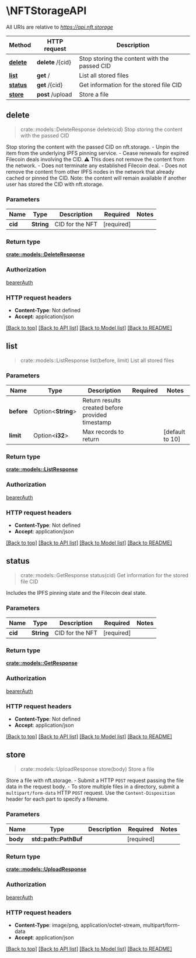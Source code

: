 # \NFTStorageAPI

All URIs are relative to *https://api.nft.storage*

Method | HTTP request | Description
------------- | ------------- | -------------
[**delete**](NFTStorageAPI.md#delete) | **delete** /{cid} | Stop storing the content with the passed CID
[**list**](NFTStorageAPI.md#list) | **get** / | List all stored files
[**status**](NFTStorageAPI.md#status) | **get** /{cid} | Get information for the stored file CID
[**store**](NFTStorageAPI.md#store) | **post** /upload | Store a file



## delete

> crate::models::DeleteResponse delete(cid)
Stop storing the content with the passed CID

Stop storing the content with the passed CID on nft.storage. - Unpin the item from the underlying IPFS pinning service. - Cease renewals for expired Filecoin deals involving the CID.    ⚠️ This does not remove the content from the network.  - Does not terminate any established Filecoin deal. - Does not remove the content from other IPFS nodes in the network that already cached or pinned the CID.    Note: the content will remain available if another user has stored the CID with nft.storage. 

### Parameters


Name | Type | Description  | Required | Notes
------------- | ------------- | ------------- | ------------- | -------------
**cid** | **String** | CID for the NFT | [required] |

### Return type

[**crate::models::DeleteResponse**](DeleteResponse.md)

### Authorization

[bearerAuth](../README.md#bearerAuth)

### HTTP request headers

- **Content-Type**: Not defined
- **Accept**: application/json

[[Back to top]](#) [[Back to API list]](../README.md#documentation-for-api-endpoints) [[Back to Model list]](../README.md#documentation-for-models) [[Back to README]](../README.md)


## list

> crate::models::ListResponse list(before, limit)
List all stored files

### Parameters


Name | Type | Description  | Required | Notes
------------- | ------------- | ------------- | ------------- | -------------
**before** | Option<**String**> | Return results created before provided timestamp |  |
**limit** | Option<**i32**> | Max records to return |  |[default to 10]

### Return type

[**crate::models::ListResponse**](ListResponse.md)

### Authorization

[bearerAuth](../README.md#bearerAuth)

### HTTP request headers

- **Content-Type**: Not defined
- **Accept**: application/json

[[Back to top]](#) [[Back to API list]](../README.md#documentation-for-api-endpoints) [[Back to Model list]](../README.md#documentation-for-models) [[Back to README]](../README.md)


## status

> crate::models::GetResponse status(cid)
Get information for the stored file CID

Includes the IPFS pinning state and the Filecoin deal state.

### Parameters


Name | Type | Description  | Required | Notes
------------- | ------------- | ------------- | ------------- | -------------
**cid** | **String** | CID for the NFT | [required] |

### Return type

[**crate::models::GetResponse**](GetResponse.md)

### Authorization

[bearerAuth](../README.md#bearerAuth)

### HTTP request headers

- **Content-Type**: Not defined
- **Accept**: application/json

[[Back to top]](#) [[Back to API list]](../README.md#documentation-for-api-endpoints) [[Back to Model list]](../README.md#documentation-for-models) [[Back to README]](../README.md)


## store

> crate::models::UploadResponse store(body)
Store a file

Store a file with nft.storage.  - Submit a HTTP `POST` request passing the file data in the request body. - To store multiple files in a directory, submit a `multipart/form-data` HTTP `POST` request.  Use the `Content-Disposition` header for each part to specify a filename. 

### Parameters


Name | Type | Description  | Required | Notes
------------- | ------------- | ------------- | ------------- | -------------
**body** | **std::path::PathBuf** |  | [required] |

### Return type

[**crate::models::UploadResponse**](UploadResponse.md)

### Authorization

[bearerAuth](../README.md#bearerAuth)

### HTTP request headers

- **Content-Type**: image/png, application/octet-stream, multipart/form-data
- **Accept**: application/json

[[Back to top]](#) [[Back to API list]](../README.md#documentation-for-api-endpoints) [[Back to Model list]](../README.md#documentation-for-models) [[Back to README]](../README.md)

